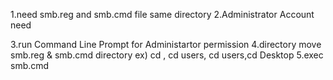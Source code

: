 1.need smb.reg and smb.cmd file same directory
2.Administrator Account need

3.run Command Line Prompt for Administartor permission
4.directory move smb.reg & smb.cmd directory ex) cd \, cd users, cd users,cd Desktop
5.exec smb.cmd
 
